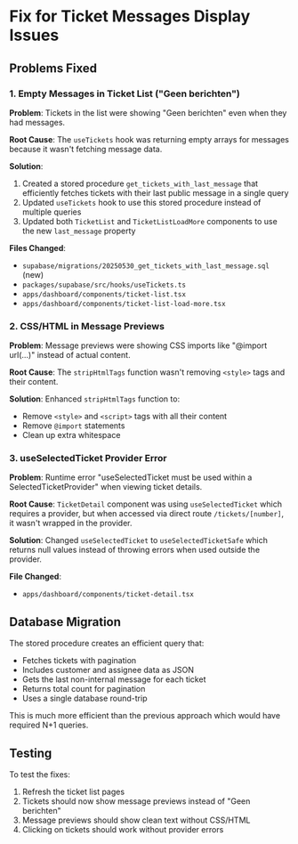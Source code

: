 # Fix for Ticket Messages Display Issues

## Problems Fixed

### 1. Empty Messages in Ticket List ("Geen berichten")

**Problem**: Tickets in the list were showing "Geen berichten" even when they had messages.

**Root Cause**: The `useTickets` hook was returning empty arrays for messages because it wasn't fetching message data.

**Solution**:
1. Created a stored procedure `get_tickets_with_last_message` that efficiently fetches tickets with their last public message in a single query
2. Updated `useTickets` hook to use this stored procedure instead of multiple queries
3. Updated both `TicketList` and `TicketListLoadMore` components to use the new `last_message` property

**Files Changed**:
- `supabase/migrations/20250530_get_tickets_with_last_message.sql` (new)
- `packages/supabase/src/hooks/useTickets.ts`
- `apps/dashboard/components/ticket-list.tsx`
- `apps/dashboard/components/ticket-list-load-more.tsx`

### 2. CSS/HTML in Message Previews

**Problem**: Message previews were showing CSS imports like "@import url(...)" instead of actual content.

**Root Cause**: The `stripHtmlTags` function wasn't removing `<style>` tags and their content.

**Solution**: Enhanced `stripHtmlTags` function to:
- Remove `<style>` and `<script>` tags with all their content
- Remove `@import` statements
- Clean up extra whitespace

### 3. useSelectedTicket Provider Error

**Problem**: Runtime error "useSelectedTicket must be used within a SelectedTicketProvider" when viewing ticket details.

**Root Cause**: `TicketDetail` component was using `useSelectedTicket` which requires a provider, but when accessed via direct route `/tickets/[number]`, it wasn't wrapped in the provider.

**Solution**: Changed `useSelectedTicket` to `useSelectedTicketSafe` which returns null values instead of throwing errors when used outside the provider.

**File Changed**:
- `apps/dashboard/components/ticket-detail.tsx`

## Database Migration

The stored procedure creates an efficient query that:
- Fetches tickets with pagination
- Includes customer and assignee data as JSON
- Gets the last non-internal message for each ticket
- Returns total count for pagination
- Uses a single database round-trip

This is much more efficient than the previous approach which would have required N+1 queries.

## Testing

To test the fixes:
1. Refresh the ticket list pages
2. Tickets should now show message previews instead of "Geen berichten"
3. Message previews should show clean text without CSS/HTML
4. Clicking on tickets should work without provider errors